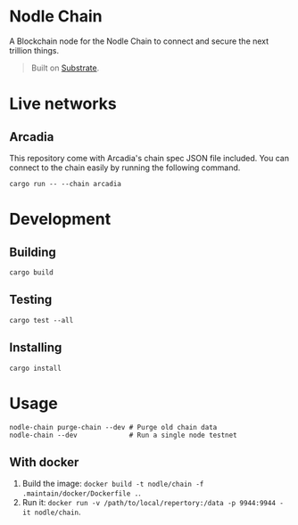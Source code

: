 # Nodle Chain

A Blockchain node for the Nodle Chain to connect and secure the next trillion things.

> Built on [Substrate](https://substrate.dev).


# Live networks

## Arcadia
This repository come with Arcadia's chain spec JSON file included. You can connect to the chain easily
by running the following command.
```
cargo run -- --chain arcadia
```


# Development

## Building
```
cargo build
```

## Testing
```
cargo test --all
```

## Installing
```
cargo install
```

# Usage
```
nodle-chain purge-chain --dev # Purge old chain data
nodle-chain --dev             # Run a single node testnet
```

## With docker

1. Build the image: `docker build -t nodle/chain -f .maintain/docker/Dockerfile .`.
2. Run it: `docker run -v /path/to/local/repertory:/data -p 9944:9944 -it nodle/chain`.